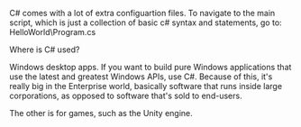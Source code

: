 C# comes with a lot of extra configuartion files.
To navigate to the main script, which is just a collection of basic c# syntax and statements, go to:
  HelloWorld\Program.cs


Where is C# used?

Windows desktop apps. If you want to build pure Windows applications that
use the latest and greatest Windows APIs, use C#. Because of this, it's 
really big in the Enterprise world, basically software that runs inside
large corporations, as opposed to software that's sold to end-users.

The other is for games, such as the Unity engine.

